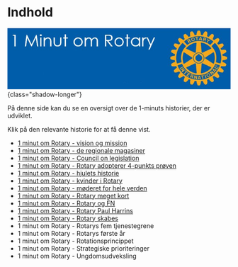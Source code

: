 # Indhold

![4 punktsprøven](images/indhold.jpg){class="shadow-longer"} 


På denne side kan du se en oversigt over de 1-minuts historier, der er udviklet.


Klik på den relevante historie for at få denne vist.


- [1 minut om Rotary - vision og mission](visionmission.md)
- [1 minut om Rotary - de regionale magasiner](magasiner.md)
- [1 minut om Rotary - Council on legislation](col.md)
- [1 minut om Rotary - Rotary adopterer 4-punkts prøven](4punkt.md)
- [1 minut om Rotary - hjulets historie](hjuletshistorie.md)
- [1 minut om Rotary - kvinder i Rotary](kvinderirotary.md)
- [1 minut om Rotary - møderet for hele verden](moederet.md)
- [1 minut om Rotary - Rotary meget kort](rotarykort.md)
- [1 minut om Rotary - Rotary og FN](rotaryogfn.md)
- [1 minut om Rotary - Rotary Paul Harrins](paulharris.md)
- [1 minut om Rotary - Rotary skabes](rotaryskabes.md)
- 1 minut om Rotary - Rotarys fem tjenestegrene
- 1 minut om Rotary - Rotarys første år
- 1 minut om Rotary - Rotationsprincippet
- 1 minut om Rotary - Strategiske prioriteringer
- 1 minut om Rotary - Ungdomsudveksling
